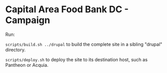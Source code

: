 # Capital Area Food Bank DC - Campaign 

Run:

`scripts/build.sh ../drupal` to build the complete site in a sibling "drupal"
directory.

`scripts/deploy.sh` to deploy the site to its destination host, such as Pantheon
or Acquia.

